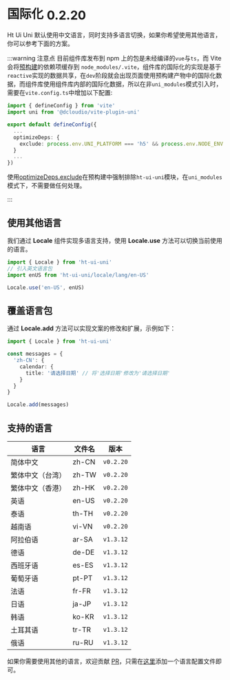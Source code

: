 # 国际化<el-tag text style="vertical-align: middle;margin-left:8px;" effect="plain">0.2.20</el-tag>

Ht Ui Uni 默认使用中文语言，同时支持多语言切换，如果你希望使用其他语言，你可以参考下面的方案。

:::warning 注意点
目前组件库发布到 npm 上的包是未经编译的`vue`与`ts`，而 Vite 会将[预构建](https://cn.vitejs.dev/guide/dep-pre-bundling.html)的依赖项缓存到 `node_modules/.vite`，组件库的国际化的实现是基于`reactive`实现的数据共享，在`dev`阶段就会出现页面使用预构建产物中的国际化数据，而组件库使用组件库内部的国际化数据，所以在非`uni_modules`模式引入时，需要在`vite.config.ts`中增加以下配置:

```ts
import { defineConfig } from 'vite'
import uni from '@dcloudio/vite-plugin-uni'

export default defineConfig({
  ...
  optimizeDeps: {
    exclude: process.env.UNI_PLATFORM === 'h5' && process.env.NODE_ENV === 'development' ? ['ht-ui-uni'] : []
  }
  ...
})

```

使用[optimizeDeps.exclude](https://cn.vitejs.dev/config/dep-optimization-options.html#optimizedeps-exclude)在预构建中强制排除`ht-ui-uni`模块，在`uni_modules`模式下，不需要做任何处理。

:::

## 使用其他语言

我们通过 **Locale** 组件实现多语言支持，使用 **Locale.use** 方法可以切换当前使用的语言。

```typescript
import { Locale } from 'ht-ui-uni'
// 引入英文语言包
import enUS from 'ht-ui-uni/locale/lang/en-US'

Locale.use('en-US', enUS)
```

## 覆盖语言包

通过 **Locale.add** 方法可以实现文案的修改和扩展，示例如下：

```typescript
import { Locale } from 'ht-ui-uni'

const messages = {
  'zh-CN': {
    calendar: {
      title: '请选择日期' // 将'选择日期'修改为'请选择日期'
    }
  }
}

Locale.add(messages)
```

## 支持的语言

| 语言             | 文件名    | 版本      |
| ---------------- | --------- | --------- |
| 简体中文         | zh-CN     | `v0.2.20` |
| 繁体中文（台湾） | zh-TW     | `v0.2.20` |
| 繁体中文（香港） | zh-HK     | `v0.2.20` |
| 英语             | en-US     | `v0.2.20` |
| 泰语             | th-TH     | `v0.2.20` |
| 越南语             | vi-VN    | `v0.2.20` |
| 阿拉伯语             | ar-SA    | `v1.3.12` |
| 德语             | de-DE    | `v1.3.12` |
| 西班牙语             | es-ES    | `v1.3.12` |
| 葡萄牙语             | pt-PT    | `v1.3.12` |
| 法语             | fr-FR    | `v1.3.12` |
| 日语             | ja-JP    | `v1.3.12` |
| 韩语             | ko-KR    | `v1.3.12` |
| 土耳其语             | tr-TR    | `v1.3.12` |
| 俄语             | ru-RU    | `v1.3.12` |

如果你需要使用其他的语言，欢迎贡献 [PR](https://github.com/Moonofweisheng/ht-ui-uni/pulls)，只需在[这里](https://github.com/Moonofweisheng/ht-ui-uni/tree/master/src/uni_modules/ht-ui-uni/locale/lang)添加一个语言配置文件即可。
